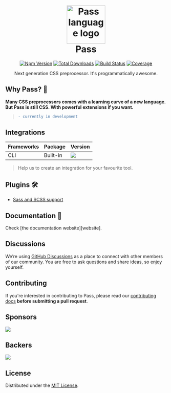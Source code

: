 <h1 align="center">
<a href="#nolink">
  <img src="https://github.com/ksenginew/pass-lang/logo.svg" alt="Pass language logo" height="120" width="120"/><br>
</a>
  Pass
</h1>

<p align="center">
  <a href="https://www.npmjs.com/package/pass-lang"><img src="https://img.shields.io/npm/v/pass-lang.svg?color=0EA5E9" alt="Npm Version"></a>
  <a href="https://www.npmjs.com/package/pass-lang"><img src="https://img.shields.io/npm/dt/pass-lang.svg?color=1388bd" alt="Total Downloads"></a>
  <a href="https://github.com/ksenginew/pass/actions"><img src="https://img.shields.io/github/workflow/status/ksenginew/pass/CI" alt="Build Status"></a>
  <a href="https://codecov.io/gh/ksenginew/pass"><img src="https://img.shields.io/codecov/c/github/ksenginew/pass/dev.svg?sanitize=true" alt="Coverage"></a>
</p>

<p align="center">Next generation CSS preprocessor. It's programmatically awesome.</p>

## Why Pass? 🤔

**Many CSS preprocessors comes with a learning curve of a new language.
But Pass is still CSS. With powerful extensions if you want.**

> ```diff
> - currently in development
> ```

## Integrations

<!-- Pass CSS provides first-class integrations for your favorite tools, select yours and get started. -->

| Frameworks | Package | Version |
| :-- | :-- | :-- |
| CLI | Built-in | ![](https://img.shields.io/npm/v/pass-lang?label=&color=0EA5E9) |

> Help us to create an integration for your favourite tool.

## Plugins 🛠
- [Sass and SCSS support](https://github.com/ksenginew/pass/tree/main/packages/sass#readme)

## Documentation 📖

Check [the documentation website][website].

## Discussions

We’re using [GitHub Discussions](https://github.com/ksenginew/pass/discussions) as a place to connect with other members of our community. You are free to ask questions and share ideas, so enjoy yourself.

## Contributing

If you're interested in contributing to Pass, please read our [contributing docs](https://github.com/ksenginew/pass/blob/main/CONTRIBUTING.md) **before submitting a pull request**.

## Sponsors

<a href="https://opencollective.com/pass" target="_blank">
    <img src="https://opencollective.com/pass/sponsors.svg">
</a>

## Backers
<a href="https://opencollective.com/pass" target="_blank">
    <img src="https://opencollective.com/pass/backers.svg">
</a>

## License

Distributed under the [MIT License](https://github.com/ksenginew/pass/blob/main/LICENSE).
